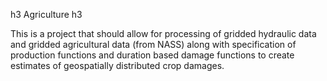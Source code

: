 h3 Agriculture h3

This is a project that should allow for processing of gridded hydraulic data and gridded agricultural data (from NASS) along with specification of production functions and duration based damage functions to create estimates of geospatially distributed crop damages.
